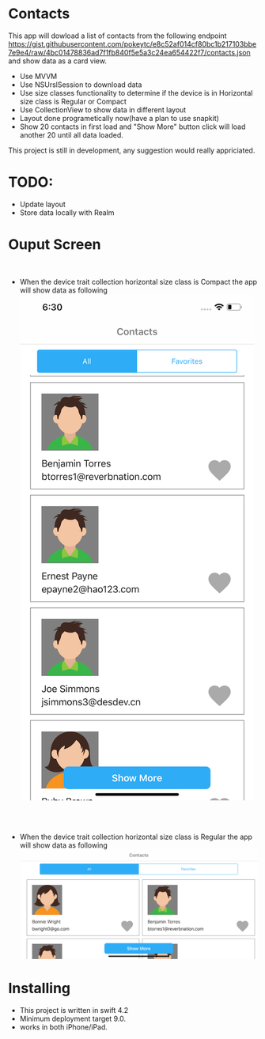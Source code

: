 # Contacts
This app will dowload a list of contacts from the following endpoint https://gist.githubusercontent.com/pokeytc/e8c52af014cf80bc1b217103bbe7e9e4/raw/4bc01478836ad7f1fb840f5e5a3c24ea654422f7/contacts.json and show data as a card view.

- Use MVVM 
- Use NSUrslSession to download data
- Use size classes functionality to determine if the device is in Horizontal size class is Regular or Compact
- Use CollectionView to show data in different layout
- Layout done programetically now(have a plan to use snapkit)
- Show 20 contacts in first load and "Show More" button click will load another 20 until all data loaded.

This project is still in development, any suggestion would really appriciated.

# TODO: 
- Update layout
- Store data locally with Realm


# Ouput Screen
<br />


- When the device trait collection horizontal size class is Compact the app will show data as following
![Alt text](/ScreenShot/potrait.png?raw=true "Optional Title")
<br />
<br />

- When the device trait collection horizontal size class is Regular the app will show data as following
![Alt text](/ScreenShot/landscape.png?raw=true "Optional Title")

# Installing
- This project is written in swift 4.2
- Minimum deployment target 9.0.
- works in both iPhone/iPad.


